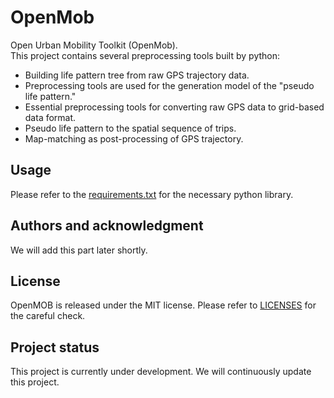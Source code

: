 # OpenMob

Open Urban Mobility Toolkit (OpenMob). \
This project contains several preprocessing tools built by python:
* Building life pattern tree from raw GPS trajectory data.
* Preprocessing tools are used for the generation model of the "pseudo life pattern." 
* Essential preprocessing tools for converting raw GPS data to grid-based data format.
* Pseudo life pattern to the spatial sequence of trips.
* Map-matching as post-processing of GPS trajectory.


## Usage
Please refer to the [requirements.txt](requirements.txt) for the necessary python library.

## Authors and acknowledgment
We will add this part later shortly.

## License
OpenMOB is released under the MIT license. Please refer to [LICENSES](LICENSE) for the careful check.

## Project status
This project is currently under development. We will continuously update this project.